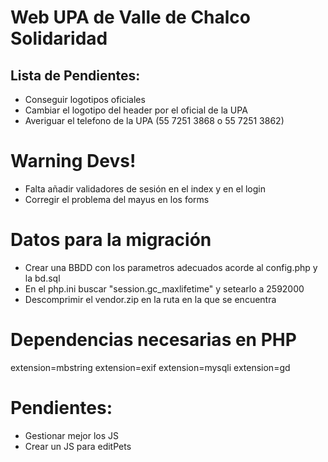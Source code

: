 # Web UPA de Valle de Chalco Solidaridad

## Lista de Pendientes:
* Conseguir logotipos oficiales
* Cambiar el logotipo del header por el oficial de la UPA
* Averiguar el telefono de la UPA (55 7251 3868 o 55 7251 3862)

# Warning Devs!
 * Falta añadir validadores de sesión en el index y en el login
 * Corregir el problema del mayus en los forms

# Datos para la migración
* Crear una BBDD con los parametros adecuados acorde al config.php y la bd.sql
* En el php.ini buscar "session.gc_maxlifetime" y setearlo a 2592000
* Descomprimir el vendor.zip en la ruta en la que se encuentra

# Dependencias necesarias en PHP

extension=mbstring
extension=exif
extension=mysqli
extension=gd


# Pendientes:
- Gestionar mejor los JS
- Crear un JS para editPets